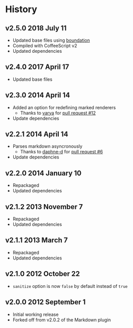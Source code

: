 # History

## v2.5.0 2018 July 11
- Updated base files using [boundation](https://github.com/bevry/boundation)
- Compiled with CoffeeScript v2
- Updated dependencies

## v2.4.0 2017 April 17
- Updated base files

## v2.3.0 2014 April 14
- Added an option for redefining marked renderers
	- Thanks to [varya](https://github.com/varya) for [pull request #12](https://github.com/docpad/docpad-plugin-marked/pull/12)
- Update dependencies

## v2.2.1 2014 April 14
- Parses markdown asyncronously
	- Thanks to [daphne-d](https://github.com/daphne-d) for [pull request #6](https://github.com/docpad/docpad-plugin-marked/pull/6)
- Update dependencies

## v2.2.0 2014 January 10
- Repackaged
- Updated dependencies

## v2.1.2 2013 November 7
- Repackaged
- Updated dependencies

## v2.1.1 2013 March 7
- Repackaged
- Updated dependencies

## v2.1.0 2012 October 22
- `sanitize` option is now `false` by default instead of `true`

## v2.0.0 2012 September 1
- Initial working release
- Forked off from v2.0.2 of the Markdown plugin

